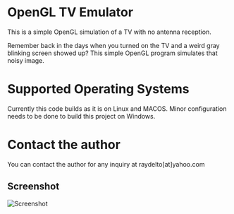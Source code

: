 # OpenGL TV Emulator

This is a simple OpenGL simulation of a TV with no antenna reception.

Remember back in the days when you turned on the TV and a weird  gray blinking screen showed up? This simple OpenGL program simulates that noisy image.

# Supported Operating Systems

Currently this code builds as it is on Linux and MACOS. Minor configuration needs to be done to build this project on Windows.

# Contact the author

You can contact the author for any inquiry at raydelto[at]yahoo.com

## Screenshot
![Screenshot](https://i.ibb.co/brrDn80/Screen-Shot-2019-08-23-at-12-14-41-AM.png "Screenshot on MAC")


